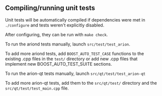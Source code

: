 Compiling/running unit tests
------------------------------------

Unit tests will be automatically compiled if dependencies were met in `./configure`
and tests weren't explicitly disabled.

After configuring, they can be run with `make check`.

To run the ariond tests manually, launch `src/test/test_arion`.

To add more ariond tests, add `BOOST_AUTO_TEST_CASE` functions to the existing
.cpp files in the `test/` directory or add new .cpp files that
implement new BOOST_AUTO_TEST_SUITE sections.

To run the arion-qt tests manually, launch `src/qt/test/test_arion-qt`

To add more arion-qt tests, add them to the `src/qt/test/` directory and
the `src/qt/test/test_main.cpp` file.
